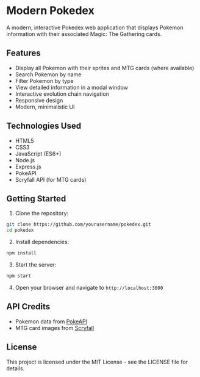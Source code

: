 # Modern Pokedex

A modern, interactive Pokedex web application that displays Pokemon information with their associated Magic: The Gathering cards.

## Features

- Display all Pokemon with their sprites and MTG cards (where available)
- Search Pokemon by name
- Filter Pokemon by type
- View detailed information in a modal window
- Interactive evolution chain navigation
- Responsive design
- Modern, minimalistic UI

## Technologies Used

- HTML5
- CSS3
- JavaScript (ES6+)
- Node.js
- Express.js
- PokeAPI
- Scryfall API (for MTG cards)

## Getting Started

1. Clone the repository:
```bash
git clone https://github.com/yourusername/pokedex.git
cd pokedex
```

2. Install dependencies:
```bash
npm install
```

3. Start the server:
```bash
npm start
```

4. Open your browser and navigate to `http://localhost:3000`

## API Credits

- Pokemon data from [PokeAPI](https://pokeapi.co/)
- MTG card images from [Scryfall](https://scryfall.com/)

## License

This project is licensed under the MIT License - see the LICENSE file for details. 